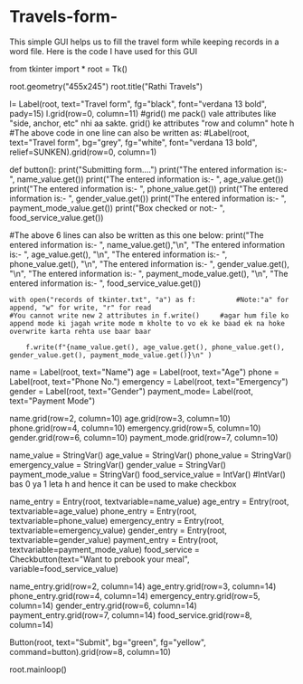 # Travels-form-
This simple GUI helps us to fill the travel form while keeping records in a word file.
Here is the code I have used for this GUI

from tkinter import *
root = Tk()

root.geometry("455x245")
root.title("Rathi Travels")


l= Label(root, text="Travel form", fg="black", font="verdana 13 bold", pady=15)
l.grid(row=0, column=11)     #grid() me pack() vale attributes like "side, anchor, etc" nhi aa sakte. grid() ke attributes "row and column" hote h
#The above code in one line can also be written as:
#Label(root, text="Travel form", bg="grey", fg="white", font="verdana 13 bold", relief=SUNKEN).grid(row=0, column=1)



def button():
    print("Submitting form....")
    print("The entered information is:- ", name_value.get())
    print("The entered information is:- ", age_value.get())
    print("The entered information is:- ", phone_value.get())
    print("The entered information is:- ", gender_value.get())
    print("The entered information is:- ", payment_mode_value.get())
    print("Box checked or not:- ", food_service_value.get())


#The above 6 lines can also be written as this one below:
    print("The entered information is:- ", name_value.get(),"\n",  "The entered information is:- ", age_value.get(), "\n", "The entered information is:- ", phone_value.get(), "\n", "The entered information is:- ", gender_value.get(), "\n", "The entered information is:- ", payment_mode_value.get(), "\n", "The entered information is:- ", food_service_value.get())
    

    with open("records of tkinter.txt", "a") as f:          #Note:"a" for append, "w" for write, "r" for read
    #You cannot write new 2 attributes in f.write()     #agar hum file ko append mode ki jagah write mode m kholte to vo ek ke baad ek na hoke overwrite karta rehta use baar baar
        
        f.write(f"{name_value.get(), age_value.get(), phone_value.get(), gender_value.get(), payment_mode_value.get()}\n" )
        
        

name = Label(root, text="Name")
age = Label(root, text="Age")
phone = Label(root, text="Phone No.")
emergency = Label(root, text="Emergency")
gender = Label(root, text="Gender")
payment_mode= Label(root, text="Payment Mode")


name.grid(row=2, column=10)
age.grid(row=3, column=10)
phone.grid(row=4, column=10)
emergency.grid(row=5, column=10)
gender.grid(row=6, column=10)
payment_mode.grid(row=7, column=10)




name_value = StringVar()
age_value = StringVar()
phone_value = StringVar()
emergency_value = StringVar()
gender_value = StringVar()
payment_mode_value = StringVar()
food_service_value = IntVar()           #IntVar() bas 0 ya 1 leta h and hence it can be used to make checkbox


name_entry = Entry(root, textvariable=name_value)
age_entry = Entry(root, textvariable=age_value)
phone_entry = Entry(root, textvariable=phone_value)
emergency_entry = Entry(root, textvariable=emergency_value)
gender_entry = Entry(root, textvariable=gender_value)
payment_entry = Entry(root, textvariable=payment_mode_value)
food_service = Checkbutton(text="Want to prebook your meal", variable=food_service_value)

name_entry.grid(row=2, column=14)
age_entry.grid(row=3, column=14)
phone_entry.grid(row=4, column=14)
emergency_entry.grid(row=5, column=14)
gender_entry.grid(row=6, column=14)
payment_entry.grid(row=7, column=14)
food_service.grid(row=8, column=14)

Button(root, text="Submit", bg="green", fg="yellow", command=button).grid(row=8, column=10)



root.mainloop()
